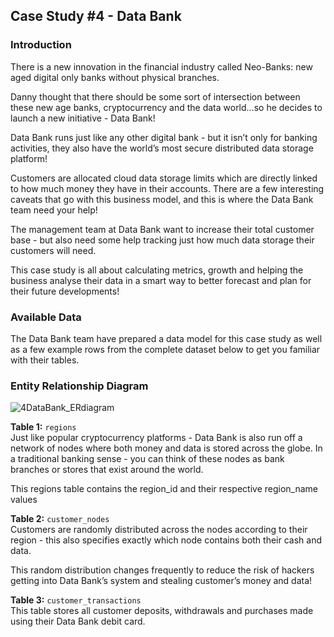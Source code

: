 ## Case Study #4 - Data Bank

### Introduction
There is a new innovation in the financial industry called Neo-Banks: new aged digital only banks without physical branches.

Danny thought that there should be some sort of intersection between these new age banks, cryptocurrency and the data world…so he decides to launch a new initiative - Data Bank!

Data Bank runs just like any other digital bank - but it isn’t only for banking activities, they also have the world’s most secure distributed data storage platform!

Customers are allocated cloud data storage limits which are directly linked to how much money they have in their accounts. There are a few interesting caveats that go with this business model, and this is where the Data Bank team need your help!

The management team at Data Bank want to increase their total customer base - but also need some help tracking just how much data storage their customers will need.

This case study is all about calculating metrics, growth and helping the business analyse their data in a smart way to better forecast and plan for their future developments!

### Available Data
The Data Bank team have prepared a data model for this case study as well as a few example rows from the complete dataset below to get you familiar with their tables.

### Entity Relationship Diagram
![4DataBank_ERdiagram](https://user-images.githubusercontent.com/116126763/221669531-48db3c8c-f265-4afb-8db8-5ad5853b4af9.PNG)

**Table 1:** `regions`  
Just like popular cryptocurrency platforms - Data Bank is also run off a network of nodes where both money and data is stored across the globe. In a traditional banking sense - you can think of these nodes as bank branches or stores that exist around the world.

This regions table contains the region_id and their respective region_name values

**Table 2:** `customer_nodes`  
Customers are randomly distributed across the nodes according to their region - this also specifies exactly which node contains both their cash and data.

This random distribution changes frequently to reduce the risk of hackers getting into Data Bank’s system and stealing customer’s money and data!

**Table 3:** `customer_transactions`  
This table stores all customer deposits, withdrawals and purchases made using their Data Bank debit card.

